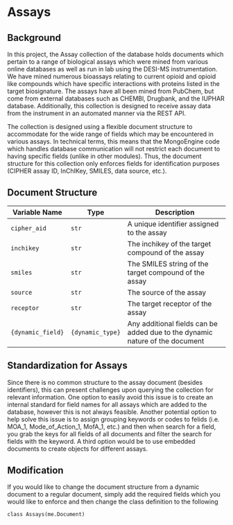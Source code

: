 # Assays

## Background

In this project, the Assay collection of the database holds documents which pertain to a range of biological assays which were mined from various online databases as well as run in lab using the DESI-MS instrumentation. We have mined numerous bioassays relating to current opioid and opioid like compounds which have specific interactions with proteins listed in the target biosignature. The assays have all been mined from PubChem, but come from external databases such as CHEMBl, Drugbank, and the IUPHAR database. Additionally, this collection is designed to receive assay data from the instrument in an automated manner via the REST API.

The collection is designed using a flexible document structure to accommodate for the wide range of fields which may be encountered in various assays. In technical terms, this means that the MongoEngine code which handles database communication will not restrict each document to having specific fields (unlike in other modules). Thus, the document structure for this collection only enforces fields for identification purposes (CIPHER assay ID, InChIKey, SMILES, data source, etc.). 

## Document Structure

| Variable Name | Type | Description |
| ------------- | ---- | ---------- |
| `cipher_aid` | `str` | A unique identifier assigned to the assay |
| `inchikey` | `str` | The inchikey of the target compound of the assay | 
| `smiles` | `str` | The SMILES string of the target compound of the assay |
| `source` | `str` | The source of the assay |
| `receptor` | `str` | The target receptor of the assay |
| `{dynamic_field}` | `{dynamic_type}` | Any additional fields can be added due to the dynamic nature of the document |

## Standardization for Assays

Since there is no common structure to the assay document (besides identifiers), this can present challenges upon querying the collection for relevant information. One option to easily avoid this issue is to create an internal standard for field names for all assays which are added to the database, however this is not always feasible. Another potential option to help solve this issue is to assign grouping keywords or codes to felids (i.e. MOA_1, Mode_of_Action_1, MofA_1, etc.) and then when search for a field, you grab the keys for all fields of all documents and filter the search for fields with the keyword. A third option would be to use embedded documents to create objects for different assays.

## Modification

If you would like to change the document structure from a dynamic document to a regular document, simply add the required fields which you would like to enforce and then change the class definition to the following

```(python)
class Assays(me.Document)
```